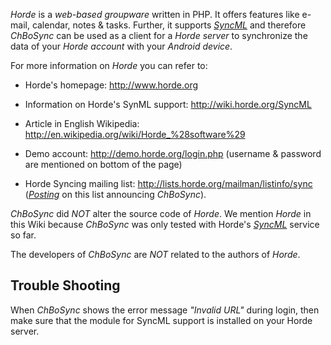 _Horde_ is a _web-based groupware_ written in PHP. It offers features like e-mail, calendar, notes & tasks. Further, it supports _[SyncML](SyncML.md)_ and therefore _ChBoSync_ can be used as a client for a _Horde server_ to synchronize the data of your _Horde account_ with your _Android device_.


For more information on _Horde_ you can refer to:

  * Horde's homepage: http://www.horde.org

  * Information on Horde's SynML support: http://wiki.horde.org/SyncML

  * Article in English Wikipedia: http://en.wikipedia.org/wiki/Horde_%28software%29

  * Demo account: http://demo.horde.org/login.php  (username & password are mentioned on bottom of the page)

  * Horde Syncing mailing list: http://lists.horde.org/mailman/listinfo/sync (_[Posting](http://lists.horde.org/archives/sync/Week-of-Mon-20141215/003196.html)_ on this list announcing _ChBoSync_).


_ChBoSync_ did _NOT_ alter the source code of _Horde_. We mention _Horde_ in this Wiki because _ChBoSync_ was only tested with Horde's _[SyncML](SyncML.md)_ service so far.

The developers of _ChBoSync_ are _NOT_ related to the authors of _Horde_.

## Trouble Shooting ##

When _ChBoSync_ shows the error message _"Invalid URL"_ during login, then make sure that the module for SyncML support is installed on your Horde server.